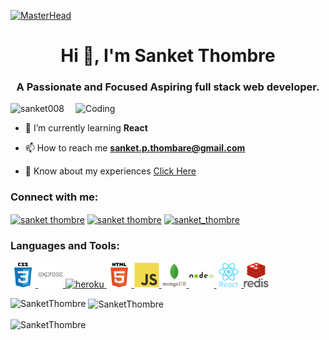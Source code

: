 [![MasterHead](https://chkskills.com/wp-content/uploads/2020/04/PNC-Animated-Banners.gif)](https://rishavchanda.io)

<h1 align="center">Hi 👋, I'm Sanket Thombre</h1>
<h3 align="center">A Passionate and Focused Aspiring full stack web developer.</h3>

<img align="right" width="400" src="https://miro.medium.com/max/850/1*nWQ_U5NKEfNeGCTfh_2-Mw.gif" alt="Coding">

<p align="left"> <img src="https://komarev.com/ghpvc/?username=sanket008&label=Profile%20views&color=0e75b6&style=flat" alt="sanket008" /> </p>

- 🌱 I’m currently learning **React**

- 📫 How to reach me **sanket.p.thombare@gmail.com**

- 📄 Know about my experiences <a href="https://drive.google.com/file/d/1LCfVXcrkd4vZc6L0ugXkPYueoqfYFNMb/view?usp=sharing](https://drive.google.com/file/d/1LCfVXcrkd4vZc6L0ugXkPYueoqfYFNMb/view?usp=sharing">Click Here</a>

<h3 align="left">Connect with me:</h3>
<p align="left">
<a href="https://www.linkedin.com/in/sanket-thombre-13632b114/" target="blank"><img align="center" src="https://raw.githubusercontent.com/rahuldkjain/github-profile-readme-generator/master/src/images/icons/Social/linked-in-alt.svg" alt="sanket thombre" height="30" width="40" /></a>
<a href="https://fb.com/sanket thombre" target="blank"><img align="center" src="https://raw.githubusercontent.com/rahuldkjain/github-profile-readme-generator/master/src/images/icons/Social/facebook.svg" alt="sanket thombre" height="30" width="40" /></a>
<a href="https://instagram.com/sanket_thombre" target="blank"><img align="center" src="https://raw.githubusercontent.com/rahuldkjain/github-profile-readme-generator/master/src/images/icons/Social/instagram.svg" alt="sanket_thombre" height="30" width="40" /></a>
</p>

<h3 align="left">Languages and Tools:</h3>
<p align="left" > <a href="https://www.w3schools.com/css/" target="_blank" rel="noreferrer"> <img src="https://raw.githubusercontent.com/devicons/devicon/master/icons/css3/css3-original-wordmark.svg" alt="css3" width="40" height="40" margin-left="20px"/> </a> <a href="https://expressjs.com" target="_blank" rel="noreferrer"> <img src="https://raw.githubusercontent.com/devicons/devicon/master/icons/express/express-original-wordmark.svg" alt="express" width="40" height="40"/> </a> <a href="https://heroku.com" target="_blank" rel="noreferrer"> <img src="https://www.vectorlogo.zone/logos/heroku/heroku-icon.svg" alt="heroku" width="40" height="40"/> </a> <a href="https://www.w3.org/html/" target="_blank" rel="noreferrer"> <img src="https://raw.githubusercontent.com/devicons/devicon/master/icons/html5/html5-original-wordmark.svg" alt="html5" width="40" height="40"/> </a> <a href="https://developer.mozilla.org/en-US/docs/Web/JavaScript" target="_blank" rel="noreferrer"> <img src="https://raw.githubusercontent.com/devicons/devicon/master/icons/javascript/javascript-original.svg" alt="javascript" width="40" height="40"/> </a> <a href="https://www.mongodb.com/" target="_blank" rel="noreferrer"> <img src="https://raw.githubusercontent.com/devicons/devicon/master/icons/mongodb/mongodb-original-wordmark.svg" alt="mongodb" width="40" height="40"/> </a> <a href="https://nodejs.org" target="_blank" rel="noreferrer"> <img src="https://raw.githubusercontent.com/devicons/devicon/master/icons/nodejs/nodejs-original-wordmark.svg" alt="nodejs" width="40" height="40"/> </a> <a href="https://reactjs.org/" target="_blank" rel="noreferrer"> <img src="https://raw.githubusercontent.com/devicons/devicon/master/icons/react/react-original-wordmark.svg" alt="react" width="40" height="40"/> </a> <a href="https://redis.io" target="_blank" rel="noreferrer"> <img src="https://raw.githubusercontent.com/devicons/devicon/master/icons/redis/redis-original-wordmark.svg" alt="redis" width="40" height="40"/> </a> </p>

<p><img align="left" src="https://github-readme-stats.vercel.app/api/top-langs?username=SanketThombre&show_icons=true&locale=en&layout=compact" alt="SanketThombre" /></p>

<p>&nbsp;<img align="center" src="https://github-readme-stats.vercel.app/api?username=SanketThombre&show_icons=true&locale=en" alt="SanketThombre" /></p>

<p><img align="center" src="https://github-readme-streak-stats.herokuapp.com/?user=SanketThombre&" alt="SanketThombre" /></p>
